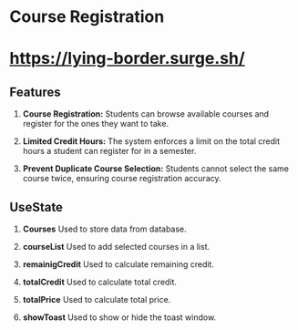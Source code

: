 # Course Registration
# https://lying-border.surge.sh/

## Features

1. **Course Registration:** Students can browse available courses and register for the ones they want to take.

2. **Limited Credit Hours:** The system enforces a limit on the total credit hours a student can register for in a semester.

3. **Prevent Duplicate Course Selection:** Students cannot select the same course twice, ensuring course registration accuracy.

## UseState

1. **Courses** Used to store data from database.

2. **courseList** Used to add selected courses in a list.

3. **remainigCredit** Used to calculate remaining credit.
4. **totalCredit** Used to calculate total credit.
5. **totalPrice** Used to calculate total price.
6. **showToast** Used to show or hide the toast window.
